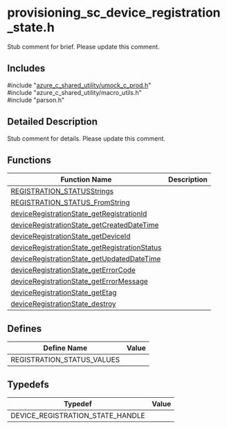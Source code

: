 # provisioning_sc_device_registration_state.h 

Stub comment for brief. Please update this comment.

## Includes

\#include "[azure_c_shared_utility/umock_c_prod.h](iot-c-ref-umock-c-prod-h.md)"  
\#include "azure_c_shared_utility/macro_utils.h"  
\#include "parson.h"  

## Detailed Description

Stub comment for details. Please update this comment.

## Functions

Function Name                  | Description                                
--------------------------------|---------------------------------------------
[REGISTRATION_STATUSStrings](./iot-c-ref-provisioning-sc-device-registration-state-h/registration-statusstrings.md)            | 
[REGISTRATION_STATUS_FromString](./iot-c-ref-provisioning-sc-device-registration-state-h/registration-status-fromstring.md)            | 
[deviceRegistrationState_getRegistrationId](./iot-c-ref-provisioning-sc-device-registration-state-h/deviceregistrationstate-getregistrationid.md)            | 
[deviceRegistrationState_getCreatedDateTime](./iot-c-ref-provisioning-sc-device-registration-state-h/deviceregistrationstate-getcreateddatetime.md)            | 
[deviceRegistrationState_getDeviceId](./iot-c-ref-provisioning-sc-device-registration-state-h/deviceregistrationstate-getdeviceid.md)            | 
[deviceRegistrationState_getRegistrationStatus](./iot-c-ref-provisioning-sc-device-registration-state-h/deviceregistrationstate-getregistrationstatus.md)            | 
[deviceRegistrationState_getUpdatedDateTime](./iot-c-ref-provisioning-sc-device-registration-state-h/deviceregistrationstate-getupdateddatetime.md)            | 
[deviceRegistrationState_getErrorCode](./iot-c-ref-provisioning-sc-device-registration-state-h/deviceregistrationstate-geterrorcode.md)            | 
[deviceRegistrationState_getErrorMessage](./iot-c-ref-provisioning-sc-device-registration-state-h/deviceregistrationstate-geterrormessage.md)            | 
[deviceRegistrationState_getEtag](./iot-c-ref-provisioning-sc-device-registration-state-h/deviceregistrationstate-getetag.md)            | 
[deviceRegistrationState_destroy](./iot-c-ref-provisioning-sc-device-registration-state-h/deviceregistrationstate-destroy.md)            | 

## Defines

Define Name                    | Value                                
--------------------------------|---------------------------------------------
REGISTRATION_STATUS_VALUES            | 

## Typedefs

Typedef                        | Value                                
--------------------------------|---------------------------------------------
DEVICE_REGISTRATION_STATE_HANDLE            | 

